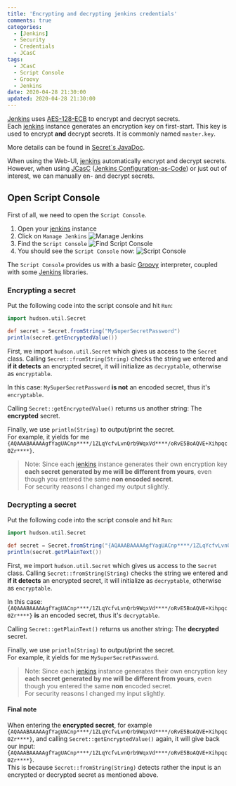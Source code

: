 ```yaml
---
title: 'Encrypting and decrypting jenkins credentials'
comments: true
categories:
  - [Jenkins]
  - Security
  - Credentials
  - JCasC
tags:
  - JCasC
  - Script Console
  - Groovy
  - Jenkins
date: 2020-04-28 21:30:00
updated: 2020-04-28 21:30:00
---
```


[Jenkins] uses [AES-128-ECB] to encrypt and decrypt secrets.  
Each [jenkins] instance generates an encryption key on first-start.
This key is used to encrypt **and** decrypt secrets.
It is commonly named `master.key`.  

<!-- more -->

More details can be found in [Secret`s JavaDoc](https://javadoc.jenkins-ci.org/hudson/util/Secret.html).

When using the Web-UI, [jenkins] automatically encrypt and decrypt secrets.
However, when using [JCasC] ([Jenkins Configuration-as-Code]) or just out of interest, we can manually en- and decrypt secrets.

## Open Script Console

First of all, we need to open the `Script Console`.

1. Open your [jenkins] instance
2. Click on `Manage Jenkins`
![Manage Jenkins](https://sakul6499.de/images/jenkins/script_console/manage_jenkins.png)
3. Find the `Script Console`
![Find Script Console](https://sakul6499.de/images/jenkins/script_console/find_script_console.png)
4. You should see the `Script Console` now:
![Script Console](https://sakul6499.de/images/jenkins/script_console/script_console.png)

The `Script Console` provides us with a basic [Groovy] interpreter, coupled with some [Jenkins] libraries.

### Encrypting a secret

Put the following code into the script console and hit `Run`:

``` Groovy
import hudson.util.Secret

def secret = Secret.fromString("MySuperSecretPassword")
println(secret.getEncryptedValue())
```

First, we import `hudson.util.Secret` which gives us access to the `Secret` class.
Calling `Secret::fromString(String)` checks the string we entered and **if it detects** an encrypted secret, it will initialize as `decryptable`, otherwise as `encryptable`.

In this case: `MySuperSecretPassword` **is not** an encoded secret, thus it's `encryptable`.

Calling `Secret::getEncryptedValue()` returns us another string: The **encrypted** secret.

Finally, we use `println(String)` to output/print the secret.  
For example, it yields for me `{AQAAABAAAAAgfYagUACnp****/1ZLqYcfvLvnQrb9WqxVd****/oRvE5BoAQVE+Xihpqc0Zr****}`.  

> Note: Since each [jenkins] instance generates their own encryption key **each secret generated by me will be different from yours**, even though you entered the same **non encoded secret**.  
> For security reasons I changed my output slightly.

### Decrypting a secret

Put the following code into the script console and hit `Run`:

``` Groovy
import hudson.util.Secret

def secret = Secret.fromString("{AQAAABAAAAAgfYagUACnp****/1ZLqYcfvLvnQrb9WqxVd****/oRvE5BoAQVE+Xihpqc0Zr****}")
println(secret.getPlainText())
```

First, we import `hudson.util.Secret` which gives us access to the `Secret` class.
Calling `Secret::fromString(String)` checks the string we entered and **if it detects** an encrypted secret, it will initialize as `decryptable`, otherwise as `encryptable`.

In this case: `{AQAAABAAAAAgfYagUACnp****/1ZLqYcfvLvnQrb9WqxVd****/oRvE5BoAQVE+Xihpqc0Zr****}` **is** an encoded secret, thus it's `decryptable`.

Calling `Secret::getPlainText()` returns us another string: The **decrypted** secret.

Finally, we use `println(String)` to output/print the secret.  
For example, it yields for me `MySuperSecretPassword`.  

> Note: Since each [jenkins] instance generates their own encryption key **each secret generated by me will be different from yours**, even though you entered the same **non** encoded secret.  
> For security reasons I changed my input slightly.

#### Final note

When entering the **encrypted secret**, for example `{AQAAABAAAAAgfYagUACnp****/1ZLqYcfvLvnQrb9WqxVd****/oRvE5BoAQVE+Xihpqc0Zr****}`, and calling `Secret::getEncryptedValue()` again, it will give back our input: `{AQAAABAAAAAgfYagUACnp****/1ZLqYcfvLvnQrb9WqxVd****/oRvE5BoAQVE+Xihpqc0Zr****}`.  
This is because `Secret::fromString(String)` detects rather the input is an encrypted or decrypted secret as mentioned above.

[jenkins]: https://www.jenkins.io/
[AES-128-ECB]: https://en.wikipedia.org/wiki/Advanced_Encryption_Standard
[Jenkins Configuration-as-Code]: https://jenkins.io/projects/jcasc/
[JCasC]: https://jenkins.io/projects/jcasc/
[Groovy]: https://groovy-lang.org/